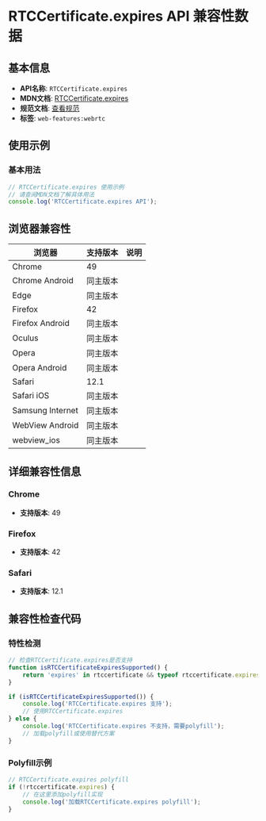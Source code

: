 # RTCCertificate.expires API 兼容性数据

## 基本信息

- **API名称**: `RTCCertificate.expires`
- **MDN文档**: [RTCCertificate.expires](https://developer.mozilla.org/docs/Web/API/RTCCertificate/expires)
- **规范文档**: [查看规范](https://w3c.github.io/webrtc-pc/#dom-rtccertificate-expires)
- **标签**: `web-features:webrtc`

## 使用示例

### 基本用法

```javascript
// RTCCertificate.expires 使用示例
// 请查阅MDN文档了解具体用法
console.log('RTCCertificate.expires API');
```

## 浏览器兼容性

| 浏览器 | 支持版本 | 说明 |
|--------|----------|------|
| Chrome | 49 |  |
| Chrome Android | 同主版本 |  |
| Edge | 同主版本 |  |
| Firefox | 42 |  |
| Firefox Android | 同主版本 |  |
| Oculus | 同主版本 |  |
| Opera | 同主版本 |  |
| Opera Android | 同主版本 |  |
| Safari | 12.1 |  |
| Safari iOS | 同主版本 |  |
| Samsung Internet | 同主版本 |  |
| WebView Android | 同主版本 |  |
| webview_ios | 同主版本 |  |

## 详细兼容性信息

### Chrome

- **支持版本**: 49

### Firefox

- **支持版本**: 42

### Safari

- **支持版本**: 12.1

## 兼容性检查代码

### 特性检测

```javascript
// 检查RTCCertificate.expires是否支持
function isRTCCertificateExpiresSupported() {
    return 'expires' in rtccertificate && typeof rtccertificate.expires === 'function';
}

if (isRTCCertificateExpiresSupported()) {
    console.log('RTCCertificate.expires 支持');
    // 使用RTCCertificate.expires
} else {
    console.log('RTCCertificate.expires 不支持，需要polyfill');
    // 加载polyfill或使用替代方案
}
```

### Polyfill示例

```javascript
// RTCCertificate.expires polyfill
if (!rtccertificate.expires) {
    // 在这里添加polyfill实现
    console.log('加载RTCCertificate.expires polyfill');
}
```

